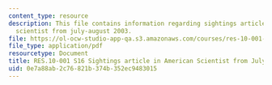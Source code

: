 ```yaml
---
content_type: resource
description: This file contains information regarding sightings article in american
  scientist from july-august 2003.
file: https://ol-ocw-studio-app-qa.s3.amazonaws.com/courses/res-10-001-making-science-and-engineering-pictures-a-practical-guide-to-presenting-your-work-spring-2016/0e7a88ab2c76821b374b352ec9483015_MITRES_10_001S16_JulyAug03.pdf
file_type: application/pdf
resourcetype: Document
title: RES.10-001 S16 Sightings article in American Scientist from July-August 2003
uid: 0e7a88ab-2c76-821b-374b-352ec9483015
---
```

